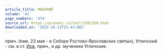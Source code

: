 ```yaml
---
article_title: МАКАРИЙ
volume: '42'
page_numbers: '474'
source_url: https://pravenc.ru/text/2561338.html
downloaded_at: '2025-10-13T15:43:06Z'
---
```


прмч. (пам. 23 мая - в Соборе Ростово-Ярославских святых), Угличский - см. в ст. [Иов](https://pravenc.ru/text/Иов.html), прмч., и др. мученики Угличские.
